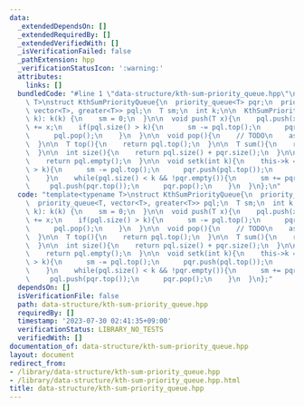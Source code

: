 ```yaml
---
data:
  _extendedDependsOn: []
  _extendedRequiredBy: []
  _extendedVerifiedWith: []
  _isVerificationFailed: false
  _pathExtension: hpp
  _verificationStatusIcon: ':warning:'
  attributes:
    links: []
  bundledCode: "#line 1 \"data-structure/kth-sum-priority_queue.hpp\"\ntemplate<typename\
    \ T>\nstruct KthSumPriorityQueue{\n  priority_queue<T> pqr;\n  priority_queue<T,\
    \ vector<T>, greater<T>> pql;\n  T sm;\n  int k;\n\n  KthSumPriorityQueue(int\
    \ k): k(k) {\n    sm = 0;\n  }\n\n  void push(T x){\n    pql.push(x);\n    sm\
    \ += x;\n    if(pql.size() > k){\n      sm -= pql.top();\n      pqr.push(pql.top());\n\
    \      pql.pop();\n    }\n  }\n\n  void pop(){\n    // TODO\n    assert(false);\n\
    \  }\n\n  T top(){\n    return pql.top();\n  }\n\n  T sum(){\n    return sm;\n\
    \  }\n\n  int size(){\n    return pql.size() + pqr.size();\n  }\n\n  bool empty(){\n\
    \    return pql.empty();\n  }\n\n  void setk(int k){\n    this->k = k;\n    while(pql.size()\
    \ > k){\n      sm -= pql.top();\n      pqr.push(pql.top());\n      pql.pop();\n\
    \    }\n    while(pql.size() < k && !pqr.empty()){\n      sm += pqr.top();\n \
    \     pql.push(pqr.top());\n      pqr.pop();\n    }\n  }\n};\n"
  code: "template<typename T>\nstruct KthSumPriorityQueue{\n  priority_queue<T> pqr;\n\
    \  priority_queue<T, vector<T>, greater<T>> pql;\n  T sm;\n  int k;\n\n  KthSumPriorityQueue(int\
    \ k): k(k) {\n    sm = 0;\n  }\n\n  void push(T x){\n    pql.push(x);\n    sm\
    \ += x;\n    if(pql.size() > k){\n      sm -= pql.top();\n      pqr.push(pql.top());\n\
    \      pql.pop();\n    }\n  }\n\n  void pop(){\n    // TODO\n    assert(false);\n\
    \  }\n\n  T top(){\n    return pql.top();\n  }\n\n  T sum(){\n    return sm;\n\
    \  }\n\n  int size(){\n    return pql.size() + pqr.size();\n  }\n\n  bool empty(){\n\
    \    return pql.empty();\n  }\n\n  void setk(int k){\n    this->k = k;\n    while(pql.size()\
    \ > k){\n      sm -= pql.top();\n      pqr.push(pql.top());\n      pql.pop();\n\
    \    }\n    while(pql.size() < k && !pqr.empty()){\n      sm += pqr.top();\n \
    \     pql.push(pqr.top());\n      pqr.pop();\n    }\n  }\n};"
  dependsOn: []
  isVerificationFile: false
  path: data-structure/kth-sum-priority_queue.hpp
  requiredBy: []
  timestamp: '2023-07-30 02:41:35+09:00'
  verificationStatus: LIBRARY_NO_TESTS
  verifiedWith: []
documentation_of: data-structure/kth-sum-priority_queue.hpp
layout: document
redirect_from:
- /library/data-structure/kth-sum-priority_queue.hpp
- /library/data-structure/kth-sum-priority_queue.hpp.html
title: data-structure/kth-sum-priority_queue.hpp
---
```

